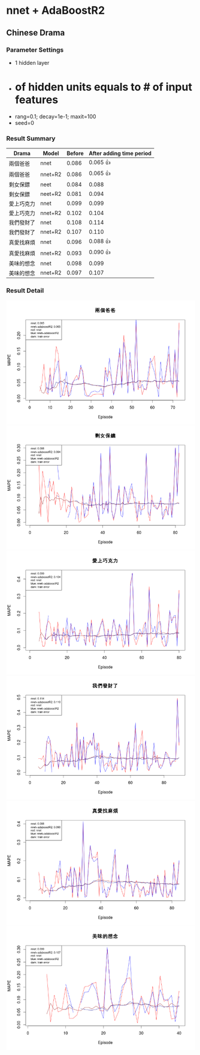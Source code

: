 # nnet + AdaBoostR2
## Chinese Drama
### Parameter Settings
- 1 hidden layer
- # of hidden units equals to # of input features
- rang=0.1; decay=1e-1; maxit=100
- seed=0

### Result Summary
Drama | Model | Before | After adding time period
------|-------|--------|--------------------------
兩個爸爸   | nnet    | 0.086 | 0.065 :+1:
兩個爸爸   | nnet+R2 | 0.086 | 0.065 :+1:
剩女保鏢   | neet    | 0.084 | 0.088
剩女保鏢   | neet+R2 | 0.081 | 0.094
愛上巧克力 | nnet    | 0.099 | 0.099
愛上巧克力 | nnet+R2 | 0.102 | 0.104
我們發財了 | nnet    | 0.108 | 0.114
我們發財了 | nnet+R2 | 0.107 | 0.110
真愛找麻煩 | nnet    | 0.096 | 0.088 :+1:
真愛找麻煩 | nnet+R2 | 0.093 | 0.090 :+1:
美味的想念 | nnet    | 0.098 | 0.099
美味的想念 | nnet+R2 | 0.097 | 0.107

### Result Detail
![兩個爸爸_nnet_adaboostR2](ChineseDrama/add-time-period/兩個爸爸_nnet_adaboostR2.png)
![剩女保鏢_nnet_adaboostR2](ChineseDrama/add-time-period/剩女保鏢_nnet_adaboostR2.png)
![愛上巧克力_nnet_adaboostR2](ChineseDrama/add-time-period/愛上巧克力_nnet_adaboostR2.png)
![我們發財了_nnet_adaboostR2](ChineseDrama/add-time-period/我們發財了_nnet_adaboostR2.png)
![真愛找麻煩_nnet_adaboostR2](ChineseDrama/add-time-period/真愛找麻煩_nnet_adaboostR2.png)
![美味的想念_nnet_adaboostR2](ChineseDrama/add-time-period/美味的想念_nnet_adaboostR2.png)
